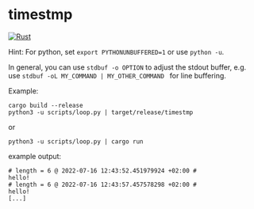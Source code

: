 # timestmp

[![Rust](https://github.com/gglyptodon/timestmp/actions/workflows/rust.yml/badge.svg)](https://github.com/gglyptodon/timestmp/actions/workflows/rust.yml)

Hint: 
For python, set ``export PYTHONUNBUFFERED=1`` 
or  use ``python -u``. 

In general, you can use ``stdbuf -o OPTION`` to adjust the stdout buffer, e.g. use ``stdbuf -oL MY_COMMAND | MY_OTHER_COMMAND `` for line buffering.


Example:
```
cargo build --release
python3 -u scripts/loop.py | target/release/timestmp
```
or
```
python3 -u scripts/loop.py | cargo run
```

example output:
```
# length = 6 @ 2022-07-16 12:43:52.451979924 +02:00 #
hello!
# length = 6 @ 2022-07-16 12:43:57.457578298 +02:00 #
hello!
[...]
```
